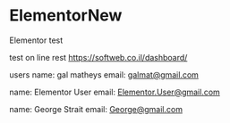 # ElementorNew
Elementor test

test on line rest https://softweb.co.il/dashboard/

users name: gal matheys email: galmat@gmail.com

name: Elementor User email: Elementor.User@gmail.com

name: George Strait email: George@gmail.com
